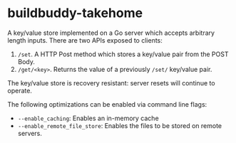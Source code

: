 # buildbuddy-takehome

A key/value store implemented on a Go server which accepts arbitrary length inputs. There are two APIs exposed to clients:

1) `/set`. A HTTP Post method which stores a key/value pair from the POST Body.
2) `/get/<key>`. Returns the value of a previously `/set/` key/value pair. 

The key/value store is recovery resistant: server resets will continue to operate.

The following optimizations can be enabled via command line flags:
- `--enable_caching`: Enables an in-memory cache
- `--enable_remote_file_store`: Enables the files to be stored on remote servers.
